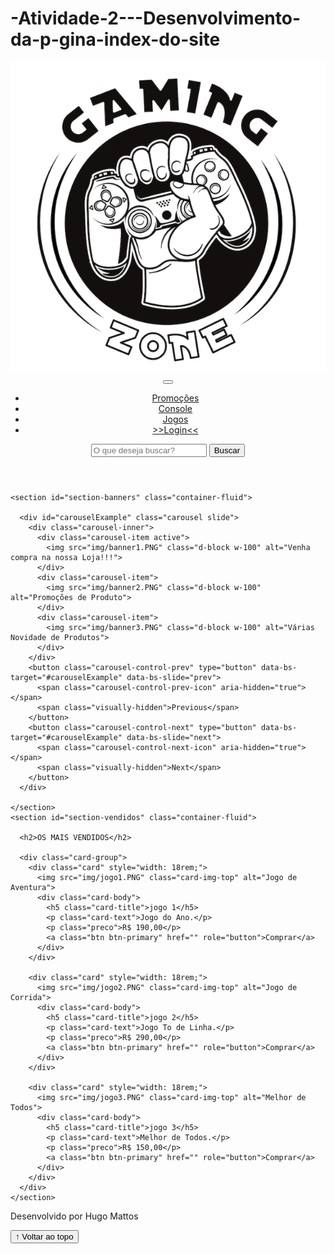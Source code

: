 # -Atividade-2---Desenvolvimento-da-p-gina-index-do-site
<!DOCTYPE html>
<html lang="pt-br">

<head>
  <meta charset="UTF-8">
  <meta http-equiv="X-UA-Compatible" content="IE=edge">
  <meta name="viewport" content="width=device-width, initial-scale=1.0">
  <title>LH Games</title>

  <link href="https://cdn.jsdelivr.net/npm/bootstrap@5.2.2/dist/css/bootstrap.min.css" rel="stylesheet"
    integrity="sha384-Zenh87qX5JnK2Jl0vWa8Ck2rdkQ2Bzep5IDxbcnCeuOxjzrPF/et3URy9Bv1WTRi" crossorigin="anonymous">

  <link rel="stylesheet" href="css/estilo.css">



</head>

<body>
  <header>
    <nav class="navbar navbar-expand-lg bg-body-tertiary">
      <div class="container-fluid">
        <a class="navbar-brand" href="index.html"><img src="img/logo.png" alt=""></a>
        <button class="navbar-toggler" type="button" data-bs-toggle="collapse" data-bs-target="#navbarSupportedContent" aria-controls="navbarSupportedContent" aria-expanded="false" aria-label="Toggle navigation">
          <span class="navbar-toggler-icon"></span>
        </button>
        <div class="collapse navbar-collapse" id="navbarSupportedContent">
          <ul class="navbar-nav me-auto mb-2 mb-lg-0">
            <li class="nav-item">
              <a class="nav-link active" aria-current="page" href="#">Promoções</a>
            </li>
            <li class="nav-item">
              <a class="nav-link" href="#">Console</a>
            </li>
            <li class="nav-item">
              <a class="nav-link" href="#">Jogos</a>
            </li>
            <li class="nav-item">
              <a class="nav-link" href="login.html">>>Login<<</a>
            </li>           
          </ul>
          <form class="d-flex" role="search">
            <input class="form-control me-2" type="search" placeholder="O que deseja buscar?" aria-label="Search">
            <button class="btn btn-outline-success" type="submit">Buscar</button>
          </form>
        </div>
      </div>
    </nav>
  </header>

  <main>



    <section id="section-banners" class="container-fluid">

      <div id="carouselExample" class="carousel slide">
        <div class="carousel-inner">
          <div class="carousel-item active">
            <img src="img/banner1.PNG" class="d-block w-100" alt="Venha compra na nossa Loja!!!">
          </div>
          <div class="carousel-item">
            <img src="img/banner2.PNG" class="d-block w-100" alt="Promoções de Produto">
          </div>
          <div class="carousel-item">
            <img src="img/banner3.PNG" class="d-block w-100" alt="Várias Novidade de Produtos">
          </div>
        </div>
        <button class="carousel-control-prev" type="button" data-bs-target="#carouselExample" data-bs-slide="prev">
          <span class="carousel-control-prev-icon" aria-hidden="true"></span>
          <span class="visually-hidden">Previous</span>
        </button>
        <button class="carousel-control-next" type="button" data-bs-target="#carouselExample" data-bs-slide="next">
          <span class="carousel-control-next-icon" aria-hidden="true"></span>
          <span class="visually-hidden">Next</span>
        </button>
      </div>  

    </section>
    <section id="section-vendidos" class="container-fluid">

      <h2>OS MAIS VENDIDOS</h2>

      <div class="card-group">
        <div class="card" style="width: 18rem;">
          <img src="img/jogo1.PNG" class="card-img-top" alt="Jogo de Aventura">
          <div class="card-body">
            <h5 class="card-title">jogo 1</h5>
            <p class="card-text">Jogo do Ano.</p>
            <p class="preco">R$ 190,00</p>
            <a class="btn btn-primary" href="" role="button">Comprar</a>
          </div>
        </div>

        <div class="card" style="width: 18rem;">
          <img src="img/jogo2.PNG" class="card-img-top" alt="Jogo de Corrida">
          <div class="card-body">
            <h5 class="card-title">jogo 2</h5>
            <p class="card-text">Jogo To de Linha.</p>
            <p class="preco">R$ 290,00</p>
            <a class="btn btn-primary" href="" role="button">Comprar</a>
          </div>
        </div>

        <div class="card" style="width: 18rem;">
          <img src="img/jogo3.PNG" class="card-img-top" alt="Melhor de Todos">
          <div class="card-body">
            <h5 class="card-title">jogo 3</h5>
            <p class="card-text">Melhor de Todos.</p>
            <p class="preco">R$ 150,00</p>
            <a class="btn btn-primary" href="" role="button">Comprar</a>
          </div>
        </div>
      </div>
    </section>


  </main>

  <footer>
    <p>Desenvolvido por Hugo Mattos</p>
  </footer>

  <button id="voltar-topo" type="button" class="btn btn-outline-primary" onclick="topo()">&uarr; Voltar ao topo</button>
  <script src="js/script.js"></script>
  <script src="https://cdn.jsdelivr.net/npm/bootstrap@5.2.2/dist/js/bootstrap.bundle.min.js"
    integrity="sha384-OERcA2EqjJCMA+/3y+gxIOqMEjwtxJY7qPCqsdltbNJuaOe923+mo//f6V8Qbsw3"
    crossorigin="anonymous"></script>

</body>

</html>
